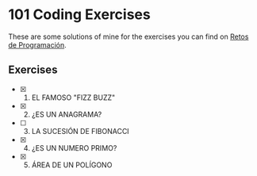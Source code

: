 # 101 Coding Exercises

These are some solutions of mine for the exercises you can find on [Retos de Programación](https://retosdeprogramacion.com/ejercicios/).

## Exercises

- [x] 1. EL FAMOSO "FIZZ BUZZ"
- [x] 2. ¿ES UN ANAGRAMA?
- [ ] 3. LA SUCESIÓN DE FIBONACCI
- [x] 4. ¿ES UN NUMERO PRIMO?
- [x] 5. ÁREA DE UN POLÍGONO  
